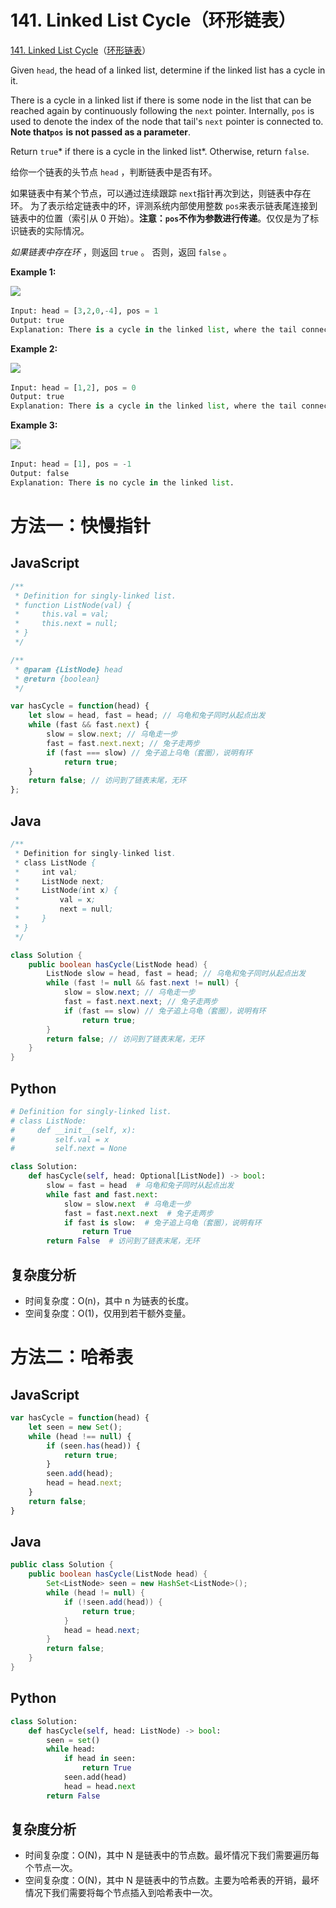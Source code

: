 # 141. Linked List Cycle（环形链表）

[141. Linked List Cycle](https://leetcode.com/problems/linked-list-cycle/)（[环形链表](https://leetcode.cn/problems/linked-list-cycle/)）

Given `head`​, the head of a linked list, determine if the linked list has a cycle in it.

There is a cycle in a linked list if there is some node in the list that can be reached again by continuously following the `next`​ pointer. Internally, `pos`​ is used to denote the index of the node that tail's `next`​ pointer is connected to. **Note that** **​`pos`​**​ **is not passed as a parameter**.

Return `true`​* if there is a cycle in the linked list*. Otherwise, return `false`​.

给你一个链表的头节点 `head`​ ，判断链表中是否有环。

如果链表中有某个节点，可以通过连续跟踪 `next`​ 指针再次到达，则链表中存在环。 为了表示给定链表中的环，评测系统内部使用整数 `pos`​ 来表示链表尾连接到链表中的位置（索引从 0 开始）。**注意：**​**​`pos`​** **不作为参数进行传递**。仅仅是为了标识链表的实际情况。

*如果链表中存在环* ，则返回 `true`​ 。 否则，返回 `false`​ 。

**Example 1:**

​![](https://assets.leetcode.com/uploads/2018/12/07/circularlinkedlist.png)​

```python
Input: head = [3,2,0,-4], pos = 1
Output: true
Explanation: There is a cycle in the linked list, where the tail connects to the 1st node (0-indexed).
```

**Example 2:**

​![](https://assets.leetcode.com/uploads/2018/12/07/circularlinkedlist_test2.png)​

```python
Input: head = [1,2], pos = 0
Output: true
Explanation: There is a cycle in the linked list, where the tail connects to the 0th node.
```

**Example 3:**

​![](https://assets.leetcode.com/uploads/2018/12/07/circularlinkedlist_test3.png)​

```python
Input: head = [1], pos = -1
Output: false
Explanation: There is no cycle in the linked list.
```

# 方法一：快慢指针

## JavaScript

```javascript
/**
 * Definition for singly-linked list.
 * function ListNode(val) {
 *     this.val = val;
 *     this.next = null;
 * }
 */

/**
 * @param {ListNode} head
 * @return {boolean}
 */

var hasCycle = function(head) {
    let slow = head, fast = head; // 乌龟和兔子同时从起点出发
    while (fast && fast.next) {
        slow = slow.next; // 乌龟走一步
        fast = fast.next.next; // 兔子走两步
        if (fast === slow) // 兔子追上乌龟（套圈），说明有环
            return true;
    }
    return false; // 访问到了链表末尾，无环
};
```

## Java

```java
/**
 * Definition for singly-linked list.
 * class ListNode {
 *     int val;
 *     ListNode next;
 *     ListNode(int x) {
 *         val = x;
 *         next = null;
 *     }
 * }
 */

class Solution {
    public boolean hasCycle(ListNode head) {
        ListNode slow = head, fast = head; // 乌龟和兔子同时从起点出发
        while (fast != null && fast.next != null) {
            slow = slow.next; // 乌龟走一步
            fast = fast.next.next; // 兔子走两步
            if (fast == slow) // 兔子追上乌龟（套圈），说明有环
                return true;
        }
        return false; // 访问到了链表末尾，无环
    }
}
```

## Python

```python
# Definition for singly-linked list.
# class ListNode:
#     def __init__(self, x):
#         self.val = x
#         self.next = None

class Solution:
    def hasCycle(self, head: Optional[ListNode]) -> bool:
        slow = fast = head  # 乌龟和兔子同时从起点出发
        while fast and fast.next:
            slow = slow.next  # 乌龟走一步
            fast = fast.next.next  # 兔子走两步
            if fast is slow:  # 兔子追上乌龟（套圈），说明有环
                return True
        return False  # 访问到了链表末尾，无环
```

## 复杂度分析

* 时间复杂度：O(n)，其中 n 为链表的长度。
* 空间复杂度：O(1)，仅用到若干额外变量。

# 方法二：哈希表

## JavaScript

```javascript
var hasCycle = function(head) {
    let seen = new Set();
    while (head !== null) {
        if (seen.has(head)) {
            return true;
        }
        seen.add(head);
        head = head.next;
    }
    return false;
}
```

## Java

```java
public class Solution {
    public boolean hasCycle(ListNode head) {
        Set<ListNode> seen = new HashSet<ListNode>();
        while (head != null) {
            if (!seen.add(head)) {
                return true;
            }
            head = head.next;
        }
        return false;
    }
}
```

## Python

```python
class Solution:
    def hasCycle(self, head: ListNode) -> bool:
        seen = set()
        while head:
            if head in seen:
                return True
            seen.add(head)
            head = head.next
        return False
```

## 复杂度分析

* 时间复杂度：O(N)，其中 N 是链表中的节点数。最坏情况下我们需要遍历每个节点一次。
* 空间复杂度：O(N)，其中 N 是链表中的节点数。主要为哈希表的开销，最坏情况下我们需要将每个节点插入到哈希表中一次。

‍
